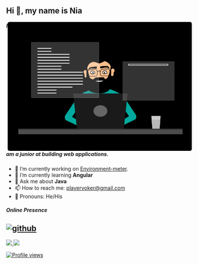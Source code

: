 ## Hi 👋, my name is Nia

<img align="right" src="./developer.gif" style="border-radius: 5px" alt="Hola Coders" width="500" height="350"/>

##### I am a junior at building web applications.

- 🔭 I’m currently working on [Environment-meter](https://github.com/Niatomi/environment-meter).
- 🌱 I’m currently learning **Angular**
- 💬 Ask me about **Java**
- 📫 How to reach me: playervoker@gmail.com
- 🤔 Pronouns: He/His

##### Online Presence

## [<img src='https://cdn.jsdelivr.net/npm/simple-icons@3.0.1/icons/vk.svg' alt='github' height='40' style='background-color: white;'>](https://vk.com/niatomi)

<div>
  <a href="https://github.com/Niatomi">
  <img height="180em" src="https://github-readme-stats.vercel.app/api?username=niatomi&theme=dark&show_icons=true&include_all_commits=true&count_private=true"/>
  <img height="180em" src="https://github-readme-stats.vercel.app/api/top-langs/?username=niatomi&layout=compact&langs_count=6&theme=dark"/>
</div>

![Profile views](https://gpvc.arturio.dev/niatomi)

